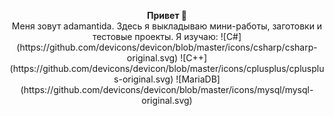 <p align="center">
<b>Привет 👋</b><br>
Меня зовут adamantida. Здесь я выкладываю мини-работы, заготовки и тестовые проекты.
  Я изучаю: ![C#](https://github.com/devicons/devicon/blob/master/icons/csharp/csharp-original.svg) ![C++](https://github.com/devicons/devicon/blob/master/icons/cplusplus/cplusplus-original.svg) ![MariaDB](https://github.com/devicons/devicon/blob/master/icons/mysql/mysql-original.svg)
</p>

